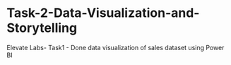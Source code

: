 # Task-2-Data-Visualization-and-Storytelling
Elevate Labs- Task1 - Done data visualization of sales dataset using Power BI
